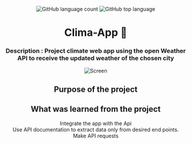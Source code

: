 <div align="center"> 

![GitHub language count](https://img.shields.io/github/languages/count/Ruan-codeVi/Clone-Netflix?color=blue&style=for-the-badge) ![GitHub top language](https://img.shields.io/github/languages/top/Ruan-codeVi/Clone-Netflix?color=blue&style=for-the-badge)

# Clima-App 🚧

### Description : Project climate web app using the open Weather API to receive the updated weather of the chosen city


  
  ![Screen](/assets/appClima.gif)
 
##  Purpose of the project

## What was learned from the project
Integrate the app with the Api </br>
Use API documentation to extract data only from desired end points. </br>
Make API requests </br>


</div> </br> 
